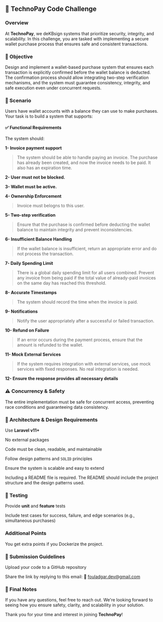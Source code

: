 ## 🧠 TechnoPay Code Challenge
### Overview
At **TechnoPay**, we deKBsign systems that prioritize security, integrity, and scalability. In this challenge, you are tasked with implementing a secure wallet purchase process that ensures safe and consistent transactions.

### 🎯 Objective
Design and implement a wallet-based purchase system that ensures each transaction is explicitly confirmed before the wallet balance is deducted. The confirmation process should allow integrating two-step verification mechanisms, and the system must guarantee consistency, integrity, and safe execution even under concurrent requests.

### 🧾 Scenario
Users have wallet accounts with a balance they can use to make purchases. Your task is to build a system that supports:

#### ✅ Functional Requirements
The system should:


**1- Invoice payment support**
>The system should be able to handle paying an invoice. The purchase has already been created, and now the invoice needs to be paid. It also has an expiration time.

**2- User must not be blocked.**

**3- Wallet must be active.**

**4- Ownership Enforcement**
>Invoice must belogns to this user.

**5- Two-step verification**
>Ensure that the purchase is confirmed before deducting the wallet balance to maintain integrity and prevent inconsistencies.

**6- Insufficient Balance Handling**
>If the wallet balance is insufficient, return an appropriate error and do not process the transaction.

**7-  Daily Spending Limit**
>There is a global daily spending limit for all users combined. Prevent any invoice from being paid if the total value of already-paid invoices on the same day has reached this threshold.

**8-  Accurate Timestamps**
>The system should record the time when the invoice is paid.

**9-  Notifications**
>Notify the user appropriately after a successful or failed transaction.

**10-  Refund on Failure**
>If an error occurs during the payment process, ensure that the amount is refunded to the wallet.

**11- Mock External Services**
>If the system requires integration with external services, use mock services with fixed responses. No real integration is needed.

**12- Ensure the response provides all necessary details**

### ⚠️ Concurrency & Safety
The entire implementation must be safe for concurrent access, preventing race conditions and guaranteeing data consistency.

### 🧱 Architecture & Design Requirements
Use **Laravel v11+**

No external packages

Code must be clean, readable, and maintainable

Follow design patterns and `SOLID` principles

Ensure the system is scalable and easy to extend

Including a README file is required. The README should include the project structure and the design patterns used.

### 🧪 Testing
Provide **unit** and **feature** tests

Include test cases for success, failure, and edge scenarios (e.g., simultaneous purchases)

### Additional Points
You get extra points if you Dockerize the project.

### 🚚 Submission Guidelines
Upload your code to a GitHub repository

Share the link by replying to this email:
📧 fouladgar.dev@gmail.com

### 🤝 Final Notes
If you have any questions, feel free to reach out. We're looking forward to seeing how you ensure safety, clarity, and scalability in your solution.

Thank you for your time and interest in joining **TechnoPay**!
